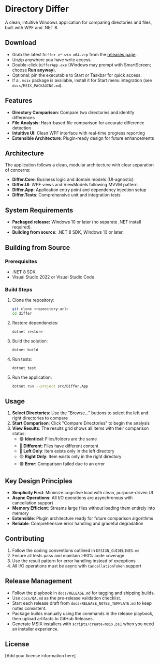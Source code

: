 # Directory Differ

A clean, intuitive Windows application for comparing directories and files, built with WPF and .NET 8.

## Download

- Grab the latest `Differ-v*-win-x64.zip` from the [releases page](https://github.com/csseeker/differ/releases).
- Unzip anywhere you have write access.
- Double-click `DifferApp.exe` (Windows may prompt with SmartScreen; choose **Run anyway**).
- Optional: pin the executable to Start or Taskbar for quick access.
- If a `.msix` package is available, install it for Start menu integration (see `docs/MSIX_PACKAGING.md`).

## Features

- **Directory Comparison**: Compare two directories and identify differences
- **File Analysis**: Hash-based file comparison for accurate difference detection
- **Intuitive UI**: Clean WPF interface with real-time progress reporting
- **Extensible Architecture**: Plugin-ready design for future enhancements

## Architecture

The application follows a clean, modular architecture with clear separation of concerns:

- **Differ.Core**: Business logic and domain models (UI-agnostic)
- **Differ.UI**: WPF views and ViewModels following MVVM pattern
- **Differ.App**: Application entry point and dependency injection setup
- **Differ.Tests**: Comprehensive unit and integration tests

## System Requirements

- **Packaged release:** Windows 10 or later (no separate .NET install required).
- **Building from source:** .NET 8 SDK, Windows 10 or later.

## Building from Source

### Prerequisites

- .NET 8 SDK
- Visual Studio 2022 or Visual Studio Code

### Build Steps

1. Clone the repository:
   ```bash
   git clone <repository-url>
   cd differ
   ```

2. Restore dependencies:
   ```bash
   dotnet restore
   ```

3. Build the solution:
   ```bash
   dotnet build
   ```

4. Run tests:
   ```bash
   dotnet test
   ```

5. Run the application:
   ```bash
   dotnet run --project src/Differ.App
   ```

## Usage

1. **Select Directories**: Use the "Browse..." buttons to select the left and right directories to compare
2. **Start Comparison**: Click "Compare Directories" to begin the analysis
3. **View Results**: The results grid shows all items with their comparison status:
   - 🟢 **Identical**: Files/folders are the same
   - 🔴 **Different**: Files have different content
   - 🔵 **Left Only**: Item exists only in the left directory
   - 🟡 **Right Only**: Item exists only in the right directory
   - 🟣 **Error**: Comparison failed due to an error

## Key Design Principles

- **Simplicity First**: Minimize cognitive load with clean, purpose-driven UI
- **Async Operations**: All I/O operations are asynchronous with cancellation support
- **Memory Efficient**: Streams large files without loading them entirely into memory
- **Extensible**: Plugin architecture ready for future comparison algorithms
- **Reliable**: Comprehensive error handling and graceful degradation

## Contributing

1. Follow the coding conventions outlined in `DESIGN_GUIDELINES.md`
2. Ensure all tests pass and maintain >90% code coverage
3. Use the result pattern for error handling instead of exceptions
4. All I/O operations must be async with `CancellationToken` support

## Release Management

- Follow the playbook in `docs/RELEASE.md` for tagging and shipping builds.
- Use `docs/QA.md` as the pre-release validation checklist.
- Start each release draft from `docs/RELEASE_NOTES_TEMPLATE.md` to keep notes consistent.
- Package builds manually using the commands in the release playbook, then upload artifacts to GitHub Releases.
- Generate MSIX installers with `scripts/create-msix.ps1` when you need an installer experience.

## License

[Add your license information here]